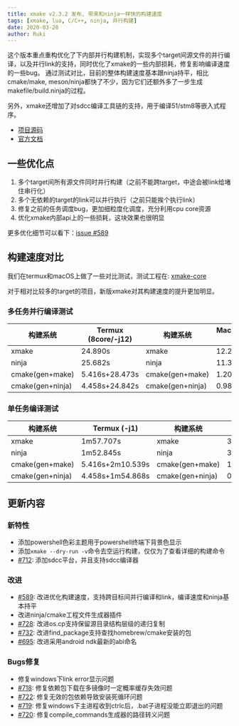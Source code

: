 ```yaml
---
title: xmake v2.3.2 发布, 带来和ninja一样快的构建速度
tags: [xmake, lua, C/C++, ninja, 并行构建]
date: 2020-03-28
author: Ruki
---
```


这个版本重点重构优化了下内部并行构建机制，实现多个target间源文件的并行编译，以及并行link的支持，同时优化了xmake的一些内部损耗，修复影响编译速度的一些bug。
通过测试对比，目前的整体构建速度基本跟ninja持平，相比cmake/make, meson/ninja都快了不少，因为它们还额外多了一步生成makefile/build.ninja的过程。

另外，xmake还增加了对sdcc编译工具链的支持，用于编译51/stm8等嵌入式程序。

* [项目源码](https://github.com/xmake-io/xmake)
* [官方文档](https://xmake.io/zh/)

## 一些优化点

1. 多个target间所有源文件同时并行构建（之前不能跨target，中途会被link给堵住串行化）
2. 多个无依赖的target的link可以并行执行（之前只能挨个执行link）
3. 修复之前的任务调度bug，更加细粒度化调度，充分利用cpu core资源
4. 优化xmake内部api上的一些损耗，这块效果也很明显

更多优化细节可以看下：[issue #589](https://github.com/xmake-io/xmake/issues/589)

## 构建速度对比

我们在termux和macOS上做了一些对比测试，测试工程在: [xmake-core](https://github.com/xmake-io/xmake/tree/master/core)

对于相对比较多的target的项目，新版xmake对其构建速度的提升更加明显。

### 多任务并行编译测试

| 构建系统        | Termux (8core/-j12) | 构建系统         | MacOS (8core/-j12) |
|-----            | ----                | ---              | ---                |
|xmake            | 24.890s             | xmake            | 12.264s            |
|ninja            | 25.682s             | ninja            | 11.327s            |
|cmake(gen+make)  | 5.416s+28.473s      | cmake(gen+make)  | 1.203s+14.030s     |
|cmake(gen+ninja) | 4.458s+24.842s      | cmake(gen+ninja) | 0.988s+11.644s     |

### 单任务编译测试

| 构建系统        | Termux (-j1)     | 构建系统         | MacOS (-j1)    |
|-----            | ----             | ---              | ---            |
|xmake            | 1m57.707s        | xmake            | 39.937s        |
|ninja            | 1m52.845s        | ninja            | 38.995s        |
|cmake(gen+make)  | 5.416s+2m10.539s | cmake(gen+make)  | 1.203s+41.737s |
|cmake(gen+ninja) | 4.458s+1m54.868s | cmake(gen+ninja) | 0.988s+38.022s |







## 更新内容

### 新特性

* 添加powershell色彩主题用于powershell终端下背景色显示
* 添加`xmake --dry-run -v`命令去空运行构建，仅仅为了查看详细的构建命令
* [#712](https://github.com/xmake-io/xmake/issues/712): 添加sdcc平台，并且支持sdcc编译器

### 改进

* [#589](https://github.com/xmake-io/xmake/issues/589): 改进优化构建速度，支持跨目标间并行编译和link，编译速度和ninja基本持平
* 改进ninja/cmake工程文件生成器插件
* [#728](https://github.com/xmake-io/xmake/issues/728): 改进os.cp支持保留源目录结构层级的递归复制
* [#732](https://github.com/xmake-io/xmake/issues/732): 改进find_package支持查找homebrew/cmake安装的包
* [#695](https://github.com/xmake-io/xmake/issues/695): 改进采用android ndk最新的abi命名

### Bugs修复

* 修复windows下link error显示问题
* [#718](https://github.com/xmake-io/xmake/issues/718): 修复依赖包下载在多镜像时一定概率缓存失效问题
* [#722](https://github.com/xmake-io/xmake/issues/722): 修复无效的包依赖导致安装死循环问题
* [#719](https://github.com/xmake-io/xmake/issues/719): 修复windows下主进程收到ctrlc后，.bat子进程没能立即退出的问题
* [#720](https://github.com/xmake-io/xmake/issues/720): 修复compile_commands生成器的路径转义问题